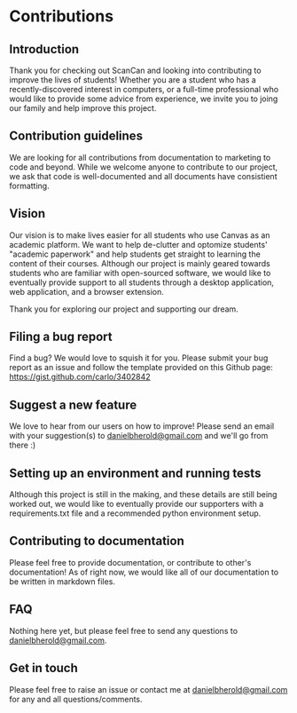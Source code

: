 # Contributions
## Introduction
Thank you for checking out ScanCan and looking into contributing to improve the lives of students! Whether you are a student who has a recently-discovered interest in computers, or a full-time professional who would like to provide some advice from experience, we invite you to joing our family and help improve this project. 

## Contribution guidelines
We are looking for all contributions from documentation to marketing to code and beyond. While we welcome anyone to contribute to our project, we ask that code is well-documented and all documents have consistient formatting.

## Vision
Our vision is to make lives easier for all students who use Canvas as an academic platform. We want to help de-clutter and optomize students' "academic paperwork" and help students get straight to learning the content of their courses. Although our project is mainly geared towards students who are familiar with open-sourced software, we would like to eventually provide support to all students through a desktop application, web application, and a browser extension. 

Thank you for exploring our project and supporting our dream.

## Filing a bug report
Find a bug? We would love to squish it for you. Please submit your bug report as an issue and follow the template provided on this Github page: https://gist.github.com/carlo/3402842

## Suggest a new feature
We love to hear from our users on how to improve! Please send an email with your suggestion(s) to danielbherold@gmail.com and we'll go from there :)

## Setting up an environment and running tests
Although this project is still in the making, and these details are still being worked out, we would like to eventually  provide our supporters with a requirements.txt file and a recommended python environment setup. 

## Contributing to documentation
Please feel free to provide documentation, or contribute to other's documentation! As of right now, we would like all of our documentation to be written in markdown files.

## FAQ
Nothing here yet, but please feel free to send any questions to danielbherold@gmail.com.

## Get in touch
Please feel free to raise an issue or contact me at danielbherold@gmail.com for any and all questions/comments.
